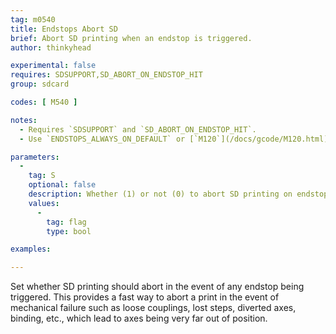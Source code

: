 ```yaml
---
tag: m0540
title: Endstops Abort SD
brief: Abort SD printing when an endstop is triggered.
author: thinkyhead

experimental: false
requires: SDSUPPORT,SD_ABORT_ON_ENDSTOP_HIT
group: sdcard

codes: [ M540 ]

notes:
  - Requires `SDSUPPORT` and `SD_ABORT_ON_ENDSTOP_HIT`.
  - Use `ENDSTOPS_ALWAYS_ON_DEFAULT` or [`M120`](/docs/gcode/M120.html) to ensure that endstops are enabled.

parameters:
  -
    tag: S
    optional: false
    description: Whether (1) or not (0) to abort SD printing on endstop hit.
    values:
      -
        tag: flag
        type: bool

examples:

---
```


Set whether SD printing should abort in the event of any endstop being triggered. This provides a fast way to abort a print in the event of mechanical failure such as loose couplings, lost steps, diverted axes, binding, etc., which lead to axes being very far out of position.
